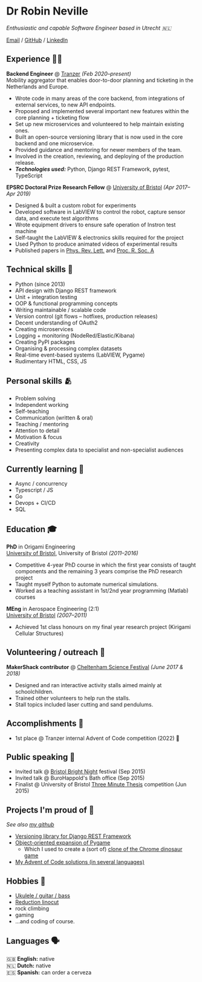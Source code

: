 # Dr Robin Neville

_Enthusiastic and capable Software Engineer based in Utrecht 🇳🇱_

[Email](mailto:robin.m.neville@gmail.com) / [GitHub](https://github.com/binnev/) / [LinkedIn](https://www.linkedin.com/in/robinneville/)

## Experience 🧑‍💻

[//]: # (todo: Maybe it'd be better to highlight one achievement per place? )

**Backend Engineer** @ [Tranzer](https://tranzer.com/) _(Feb 2020–present)_ <br>
Mobility aggregator that enables door-to-door planning and ticketing in the Netherlands and Europe.

- Wrote code in many areas of the core backend, from integrations of external services, to new API endpoints.  
- Proposed and implemented several important new features within the core planning + ticketing flow
- Set up new microservices and volunteered to help maintain existing ones.
- Built an open-source versioning library that is now used in the core backend and one microservice.
- Provided guidance and mentoring for newer members of the team. 
- Involved in the creation, reviewing, and deploying of the production release.
- **_Technologies used:_** Python, Django REST Framework, pytest, TypeScript

**EPSRC Doctoral Prize Research Fellow** @ [University of Bristol](http://www.bristol.ac.uk/composites/) _(Apr 2017–Apr 2019)_ <br>

- Designed & built a custom robot for experiments
- Developed software in LabVIEW to control the robot, capture sensor data, and execute test algorithms
- Wrote equipment drivers to ensure safe operation of Instron test machine
- Self-taught the LabVIEW & electronics skills required for the project
- Used Python to produce animated videos of experimental results
- Published papers in [Phys. Rev. Lett.](https://journals.aps.org/prl/abstract/10.1103/PhysRevLett.120.254101) and [Proc. R. Soc. A](https://royalsocietypublishing.org/doi/full/10.1098/rspa.2019.0576)

## Technical skills 🦾

- Python (since 2013)
- API design with Django REST framework
- Unit + integration testing
- OOP & functional programming concepts
- Writing maintainable / scalable code
- Version control (git flows – hotfixes, production releases)
- Decent understanding of OAuth2
- Creating microservices
- Logging + monitoring (NodeRed/Elastic/Kibana)
- Creating PyPI packages
- Organising & processing complex datasets
- Real-time event-based systems (LabVIEW, Pygame)
- Rudimentary HTML, CSS, JS

## Personal skills 🫂

- Problem solving
- Independent working
- Self-teaching
- Communication (written & oral)
- Teaching / mentoring
- Attention to detail
- Motivation & focus
- Creativity
- Presenting complex data to specialist and non-specialist audiences

## Currently learning 📖

- Async / concurrency
- Typescript / JS
- Go
- Devops + CI/CD
- SQL

## Education 🎓

**PhD** in Origami Engineering <br>
[University of Bristol](http://www.bristol.ac.uk/composites/), University of Bristol _(2011–2016)_

- Competitive 4-year PhD course in which the first year consists of taught components and the remaining 3 years comprise
  the PhD research project
- Taught myself Python to automate numerical simulations.
- Worked as a teaching assistant in 1st/2nd year programming (Matlab) courses

**MEng** in Aerospace Engineering (2:1) <br> 
[University of Bristol](https://www.bristol.ac.uk/) _(2007–2011)_
- Achieved 1st class honours on my final year research project (Kirigami Cellular Structures)

## Volunteering / outreach 🫶

**MakerShack contributor** @ [Cheltenham Science Festival](https://www.cheltenhamfestivals.com/science) _(June 2017 & 2018)_ <br>

- Designed and ran interactive activity stalls aimed mainly at schoolchildren.
- Trained other volunteers to help run the stalls.
- Stall topics included laser cutting and sand pendulums. 

## Accomplishments 🥲

- 1st place @ Tranzer internal Advent of Code competition (2022) 🌟

## Public speaking 🎤
- Invited talk @ [Bristol Bright Night](https://www.bristol.ac.uk/cabot/events/2015/bristol-bright-night.html) festival (Sep 2015)
- Invited talk @ BuroHappold's Bath office (Sep 2015)
- Finalist @ University of Bristol [Three Minute Thesis](http://www.bristol.ac.uk/engineering/news/2015/3mt.html) competition (Jun 2015)

## Projects I'm proud of 👾

_See also [my github](https://github.com/binnev)_

- [Versioning library for Django REST Framework](https://pypi.org/project/djangorestframework-versioning/)
- [Object-oriented expansion of Pygame](https://github.com/binnev/robingame)
  - Which I used to create a (sort of) [clone of the Chrome dinosaur game](https://github.com/binnev/dino-jump)
- [My Advent of Code solutions (in several languages)](https://github.com/binnev/advent-of-code)

## Hobbies 🎸

- [Ukulele / guitar / bass](https://www.youtube.com/watch?v=HFDQyDbb_vM&ab_channel=RobinNMusic)
- [Reduction linocut](https://www.instagram.com/wash_and_ink/)
- rock climbing
- gaming
- ...and coding of course.

## Languages 🗣️

🇬🇧 **English:** native <br>
🇳🇱 **Dutch:** native <br>
🇪🇸 **Spanish:** can order a cerveza <br>
